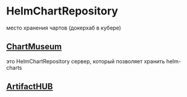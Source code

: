 # HelmChartRepository
место хранения чартов (докерхаб в кубере)

## [ChartMuseum](https://github.com/helm/chartmuseum)
это HelmChartRepository сервер, который позволяет хранить helm-charts 

## [ArtifactHUB](https://artifacthub.io/packages/helm/chartmuseum/chartmuseum)
